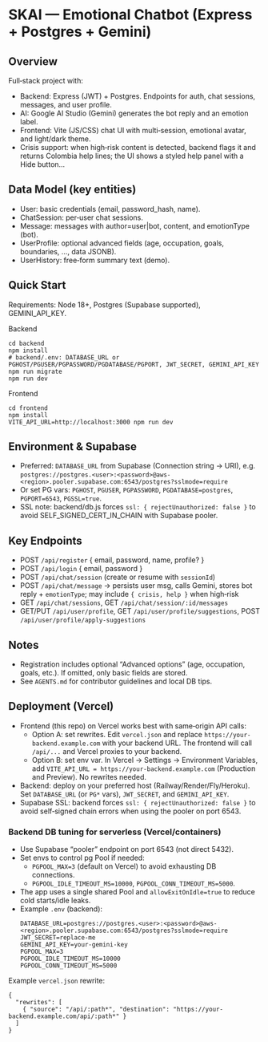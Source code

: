 # SKAI — Emotional Chatbot (Express + Postgres + Gemini)

## Overview
Full‑stack project with:
- Backend: Express (JWT) + Postgres. Endpoints for auth, chat sessions, messages, and user profile.
- AI: Google AI Studio (Gemini) generates the bot reply and an emotion label.
- Frontend: Vite (JS/CSS) chat UI with multi‑session, emotional avatar, and light/dark theme.
- Crisis support: when high‑risk content is detected, backend flags it and returns Colombia help lines; the UI shows a styled help panel with a Hide button...

## Data Model (key entities)
- User: basic credentials (email, password_hash, name).
- ChatSession: per‑user chat sessions.
- Message: messages with author=user|bot, content, and emotionType (bot).
- UserProfile: optional advanced fields (age, occupation, goals, boundaries, …, data JSONB).
- UserHistory: free‑form summary text (demo).

## Quick Start
Requirements: Node 18+, Postgres (Supabase supported), GEMINI_API_KEY.

Backend
```
cd backend
npm install
# backend/.env: DATABASE_URL or PGHOST/PGUSER/PGPASSWORD/PGDATABASE/PGPORT, JWT_SECRET, GEMINI_API_KEY
npm run migrate
npm run dev
```

Frontend
```
cd frontend
npm install
VITE_API_URL=http://localhost:3000 npm run dev
```

## Environment & Supabase
- Preferred: `DATABASE_URL` from Supabase (Connection string → URI), e.g.
  `postgres://postgres.<user>:<password>@aws-<region>.pooler.supabase.com:6543/postgres?sslmode=require`
- Or set PG vars: `PGHOST`, `PGUSER`, `PGPASSWORD`, `PGDATABASE=postgres`, `PGPORT=6543`, `PGSSL=true`.
- SSL note: backend/db.js forces `ssl: { rejectUnauthorized: false }` to avoid SELF_SIGNED_CERT_IN_CHAIN with Supabase pooler.

## Key Endpoints
- POST `/api/register` { email, password, name, profile? }
- POST `/api/login` { email, password }
- POST `/api/chat/session` (create or resume with `sessionId`)
- POST `/api/chat/message` → persists user msg, calls Gemini, stores bot reply + `emotionType`; may include `{ crisis, help }` when high‑risk
- GET `/api/chat/sessions`, GET `/api/chat/session/:id/messages`
- GET/PUT `/api/user/profile`, GET `/api/user/profile/suggestions`, POST `/api/user/profile/apply-suggestions`

## Notes
- Registration includes optional “Advanced options” (age, occupation, goals, etc.). If omitted, only basic fields are stored.
- See `AGENTS.md` for contributor guidelines and local DB tips.

## Deployment (Vercel)
- Frontend (this repo) on Vercel works best with same‑origin API calls:
  - Option A: set rewrites. Edit `vercel.json` and replace `https://your-backend.example.com` with your backend URL. The frontend will call `/api/...` and Vercel proxies to your backend.
  - Option B: set env var. In Vercel → Settings → Environment Variables, add `VITE_API_URL = https://your-backend.example.com` (Production and Preview). No rewrites needed.
- Backend: deploy on your preferred host (Railway/Render/Fly/Heroku). Set `DATABASE_URL` (or `PG*` vars), `JWT_SECRET`, and `GEMINI_API_KEY`.
- Supabase SSL: backend forces `ssl: { rejectUnauthorized: false }` to avoid self‑signed chain errors when using the pooler on port 6543.

### Backend DB tuning for serverless (Vercel/containers)
- Use Supabase “pooler” endpoint on port 6543 (not direct 5432).
- Set envs to control pg Pool if needed:
  - `PGPOOL_MAX=3` (default on Vercel) to avoid exhausting DB connections.
  - `PGPOOL_IDLE_TIMEOUT_MS=10000`, `PGPOOL_CONN_TIMEOUT_MS=5000`.
- The app uses a single shared Pool and `allowExitOnIdle=true` to reduce cold starts/idle leaks.
- Example `.env` (backend):
  ```
  DATABASE_URL=postgres://postgres.<user>:<password>@aws-<region>.pooler.supabase.com:6543/postgres?sslmode=require
  JWT_SECRET=replace-me
  GEMINI_API_KEY=your-gemini-key
  PGPOOL_MAX=3
  PGPOOL_IDLE_TIMEOUT_MS=10000
  PGPOOL_CONN_TIMEOUT_MS=5000
  ```

Example `vercel.json` rewrite:
```
{
  "rewrites": [
    { "source": "/api/:path*", "destination": "https://your-backend.example.com/api/:path*" }
  ]
}
```

